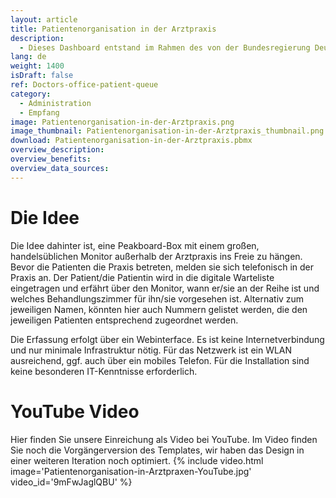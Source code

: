 ```yaml
---
layout: article
title: Patientenorganisation in der Arztpraxis
description: 
  - Dieses Dashboard entstand im Rahmen des von der Bundesregierung Deutschland und sieben sozialen Initiativen organisierten WirVsVirus-Hackathons im März 2020 (wirvsvirushackathon.org). Dabei wurde ein Prozess entwickelt, mit dem Wartezeiten für Patienten nicht nur besser organisiert sondern auch die gegenseitige Ansteckung weitestgehend vermieden wird, indem die Wartezimmer sozusagen ins Freie verlagert werden.
lang: de
weight: 1400
isDraft: false
ref: Doctors-office-patient-queue
category:
  - Administration
  - Empfang
image: Patientenorganisation-in-der-Arztpraxis.png
image_thumbnail: Patientenorganisation-in-der-Arztpraxis_thumbnail.png
download: Patientenorganisation-in-der-Arztpraxis.pbmx
overview_description:
overview_benefits:
overview_data_sources:
---
```

# Die Idee
Die Idee dahinter ist, eine Peakboard-Box mit einem großen, handelsüblichen Monitor außerhalb der Arztpraxis ins Freie zu hängen. Bevor die Patienten die Praxis betreten, melden sie sich telefonisch in der Praxis an. Der Patient/die Patientin wird in die digitale Warteliste eingetragen und erfährt über den Monitor, wann er/sie an der Reihe ist und welches Behandlungszimmer für ihn/sie vorgesehen ist. Alternativ zum jeweiligen Namen, könnten hier auch Nummern gelistet werden, die den jeweiligen Patienten entsprechend zugeordnet werden. 

Die Erfassung erfolgt über ein Webinterface. Es ist keine Internetverbindung und nur minimale Infrastruktur nötig. Für das Netzwerk ist ein WLAN ausreichend, ggf. auch über ein mobiles Telefon. Für die Installation sind keine besonderen IT-Kenntnisse erforderlich.


# YouTube Video
Hier finden Sie unsere Einreichung als Video bei YouTube. Im Video finden Sie noch die Vorgängerversion des Templates, wir haben das Design in einer weiteren Iteration noch optimiert. 
{% include video.html image='Patientenorganisation-in-Arztpraxen-YouTube.jpg' video_id='9mFwJaglQBU' %}